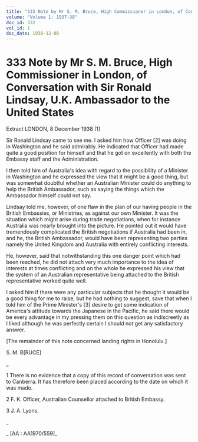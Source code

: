 ```yaml
---
title: "333 Note by Mr S. M. Bruce, High Commissioner in London, of Conversation with Sir Ronald Lindsay, U.K. Ambassador to the United States"
volume: "Volume 1: 1937-38"
doc_id: 332
vol_id: 1
doc_date: 1938-12-08
---
```


# 333 Note by Mr S. M. Bruce, High Commissioner in London, of Conversation with Sir Ronald Lindsay, U.K. Ambassador to the United States

Extract LONDON, 8 December 1938 [1]

Sir Ronald Lindsay came to see me. I asked him how Officer [2] was doing in Washington and he said admirably. He indicated that Officer had made quite a good position for himself and that he got on excellently with both the Embassy staff and the Administration.

I then told him of Australia's idea with regard to the possibility of a Minister in Washington and he expressed the view that it might be a good thing, but was somewhat doubtful whether an Australian Minister could do anything to help the British Ambassador, such as saying the things which the Ambassador himself could not say.

Lindsay told me, however, of one flaw in the plan of our having people in the British Embassies, or Ministries, as against our own Minister. It was the situation which might arise during trade negotiations, when for instance Australia was nearly brought into the picture. He pointed out it would have tremendously complicated the British negotiations if Australia had been in, and he, the British Ambassador, would have been representing two parties namely the United Kingdom and Australia with entirely conflicting interests.

He, however, said that notwithstanding this one danger point which had been reached, he did not attach very much importance to the idea of interests at times conflicting and on the whole he expressed his view that the system of an Australian representative being attached to the British representative worked quite well.

I asked him if there were any particular subjects that he thought it would be a good thing for me to raise, but he had nothing to suggest, save that when I told him of the Prime Minister's [3] desire to get some indication of America's attitude towards the Japanese in the Pacific, he said there would be every advantage in my pressing them on this question as indiscreetly as I liked although he was perfectly certain I should not get any satisfactory answer.

[The remainder of this note concerned landing rights in Honolulu.]

S. M. B[RUCE]

_

1 There is no evidence that a copy of this record of conversation was sent to Canberra. It has therefore been placed according to the date on which it was made.

2 F. K. Officer, Australian Counsellor attached to British Embassy.

3 J. A. Lyons.

_

_ [AA : AA1970/559]_
